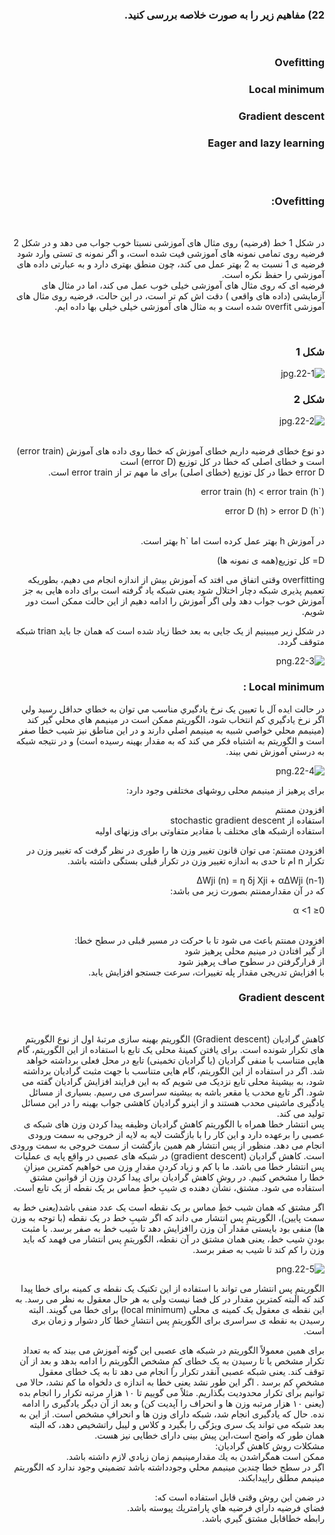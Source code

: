 

<div dir="rtl">
  
  ### 22) مفاهیم زیر را به صورت خلاصه بررسی کنید.
  <br/>
  
  ### Ovefitting
  ### Local minimum
  ### Gradient descent
  ### Eager and lazy learning
  <br/><br/>
  
  ### Ovefitting:
  <br/>
  
  در شکل 1 خط (فرضیه) روی مثال های آموزشی نسبتا خوب جواب می دهد و
  در شکل 2 فرضیه روی تمامی نمونه های آموزشی فیت شده است، و اگر نمونه ی تستی وارد شود فرضیه ی 1  نسبت به 2 بهتر عمل می کند، چون منطق بهتری دارد و به عبارتی داده های 
   آموزشي را حفظ نکره است. 
   <br/>
  فرضیه ای که روی مثال های آموزشی خیلی خوب عمل می کند، اما در مثال های آزمایشی (داده های واقعی ) دقت اش کم تر است، 
  در اين حالت، فرضیه روی مثال های آموزشی overfit شده است
  و به مثال های آموزشی خیلی خیلی بها داده ايم.
 
  <br/>
  
  ### شکل 1
  
  ![22-1.jpg](https://github.com/semnan-university-ai/machine-learning-class/blob/main/excersiecs/smahdimoghaddasi/EXC%20(22)/22-1.jpg)
       
  ### شکل 2
  
   ![22-2.jpg](https://github.com/semnan-university-ai/machine-learning-class/blob/main/excersiecs/smahdimoghaddasi/EXC%20(22)/22-2.jpg) 
    
   <br/>
  
   <div dir="rtl">
   دو نوع خطای فرضیه داریم خطای آموزش که خطا روی داده های آموزش (error train) است و خطای اصلی که خطا در کل توزیع (error D) است 
    <br/>  
  error D خطا در کل توزیع (خطای اصلی) برای ما مهم تر از error train است.
  <br/>
  
  
  error train (h) < error train (h`)  <br/>
  
  error D (h) > error D (h`)
  <br/>
  <br/>
  <div dir="rtl">
   در آموزش h بهتر عمل کرده است اما `h بهتر است. 
   <div/>
  
   D= کل توزیع(همه ی نمونه ها)
   <br/>
     <div dir="rtl"> 
       overfitting وقتی اتفاق می افتد که آموزش بیش از اندازه انجام می دهیم، بطوریکه تعمیم پذیری شبکه دچار اختلال شود  یعنی شبکه یاد گرفته است برای داده هایی به جز آموزش خوب جواب دهد ولی اگر آموزش را ادامه دهیم از این حالت ممکن است دور شویم. 
   
 در شکل زیر میبینیم از یک جایی به بعد خطا زیاد شده است که همان جا باید trian شبکه متوقف گردد.
  <br/>
      
 ![22-3.png](https://github.com/semnan-university-ai/machine-learning-class/blob/main/excersiecs/smahdimoghaddasi/EXC%20(22)/22-3.png)
       
 ### Local minimum :  
       
 
در حالت ايده آل با تعيين يک نرخ يادگيري مناسب مي توان به خطاي حداقل رسيد ولي اگر نرخ يادگيري کم انتخاب شود، الگوريتم ممکن است در مينيمم هاي محلي گير کند 
(مينيمم محلي خواصي شبيه به مينيمم اصلي دارند و در اين مناطق نيز شيب خطا صفر است و الگوريتم به اشتباه فکر مي کند که به مقدار بهينه رسيده است)
و در نتيجه شبکه به درستي آموزش نمي بيند.
       
 ![22-4.png](https://github.com/semnan-university-ai/machine-learning-class/blob/main/excersiecs/smahdimoghaddasi/EXC%20(22)/22-4.png)
       
    

برای پرهیز از مینیمم محلی روشهای مختلفی وجود دارد:
       
افزودن ممنتم<br/>
استفاده از stochastic gradient descent
<br/>
استفاده ازشبکه های مختلف با مقادیر متفاوتی برای وزنهای اولیه

افزودن ممنتم:
می توان قانون تغییر وزن ها را طوری در نظر گرفت که تغییر وزن در تکرار n ام تا حدی به اندازه تغییر وزن در تکرار قبلی بستگی داشته باشد.
 <div/>
ΔWji (n) = η δj Xji + αΔWji (n-1)
<div dir="rtl">
    که در آن مقدارممنتم بصورت زیر می باشد:
           
0≤ α <1
        
<br/>     
افزودن ممنتم باعث می شود تا با حرکت در مسیر قبلی در سطح خطا:
<br/>
از گیر افتادن در مینیم محلی پرهیز شود
<br/>
از قرارگرفتن در سطوح صاف پرهیز شود
<br/>
با افزایش تدریجی مقدار پله تغییرات، سرعت جستجو افزایش یابد.
 <br/> 
  
  ### Gradient descent
  <br/>
  
  
کاهش گرادیان (Gradient descent) الگوریتم بهینه سازی مرتبهٔ اول از نوع الگوریتم های تکرار شونده است. برای یافتن کمینهٔ محلی یک تابع با استفاده از این الگوریتم، گام هایی متناسب با منفی گرادیان (یا گرادیان تخمینی) تابع در محل فعلی برداشته خواهد شد.
 اگر در استفاده از این الگوریتم، گام هایی متناسب با جهت مثبت گرادیان برداشته شود، به بیشینهٔ محلی تابع نزدیک می شویم که به این فرایند افزایش گرادیان گفته می شود. 
اگر تابع محدب یا مقعر باشه به بیشینه سراسری می رسیم. بسیاری از مسائل یادگیری ماشینی محدب هستند و از اینرو گرادیان کاهشی جواب بهینه را در این مسائل تولید می کند.
<br/>
پس انتشار خطا همراه با الگوریتم کاهش گرادیان وظیفه  پیدا کردن وزن های شبکه ی عصبی را برعهده دارد و این کار را با بازگشت لایه به لایه از خروجی به سمت ورودی انجام می دهد. منظور از پس انتشار هم همین بازگشت از سمت خروجی به سمت ورودی است.
کاهش گرادیان (gradient descent) در شبکه های عصبی در واقع پایه ی عملیات پس انتشار خطا می باشد.
ما با کم و زیاد کردنِ مقدارِ وزن می خواهیم کمترین میزانِ خطا را مشخص کنیم.
در روشِ کاهش گرادیان برای پیدا کردن وزن از قوانین مشتق استفاده می شود. مشتق، نشان دهنده ی شیبِ خطِ مماس بر یک نقطه از یک تابع است.

 اگر مشتق که همان شیب خطِ مماس بر یک نقطه است یک عدد منفی باشد(یعنی خط به سمت پایین)، الگوریتمِ پس انتشار می داند که اگر شیبِ خط در یک نقطه (با توجه به وزن ها) منفی بود بایستی مقدار آن وزن راافزایش دهد تا شیب خط به صفر برسد.
 با مثبت بودنِ شیب خط، یعنی همان مشتق در آن نقطه، الگوریتمِ پس انتشار می فهمد که باید وزن را کم کند تا شیب به صفر برسد.
  
 ![22-5.png](https://github.com/semnan-university-ai/machine-learning-class/blob/main/excersiecs/smahdimoghaddasi/EXC%20(22)/22-5.png)
  
الگوریتمِ پس انتشار می تواند با استفاده از این تکنیک یک نقطه ی کمینه برای خطا پیدا کند که البته کمترین مقدار در کل فضا نیست ولی به هر حال معقول به نظر می رسد. به این نقطه ی معقول یک کمینه ی محلی (local minimum) برای خطا می گویند. 
البته رسیدن به نقطه ی سراسری برای الگوریتمِ پس انتشارِ خطا کار دشوار و زمان بری است.

برای همین معمولاً الگوریتم در شبکه های عصبی این گونه آموزش می بیند که به تعداد تکرار مشخص یا تا رسیدن به یک خطای کمِ مشخص الگوریتم را ادامه بدهد و بعد از آن توقف کند. یعنی شبکه عصبی آنقدر تکرار را انجام می دهد تا به یک خطای معقول مشخصِ کم برسد .
 اگر این طور نشد یعنی خطا به اندازه ی دلخواه ما کم نشد، حالا می توانیم برای تکرار محدودیت بگذاریم. مثلاً می گوییم تا ۱۰ هزار مرتبه تکرار را انجام بده (یعنی ۱۰ هزار مرتبه وزن ها و انحراف را آپدیت کن) و بعد از آن دیگر یادگیری را ادامه نده.
حال که یادگیری انجام شد، شبکه دارای وزن ها و انحرافِ مشخص است. از این به بعد شبکه می تواند یک سری ویژگی را بگیرد و کلاس و لیبل راتشخیص دهد، که البته همان طور که واضح است،این پیش بینی دارای خطایی نیز هست.
<br/>
 مشکلات روش کاهش گرادیان:
 <br/>
ممكن است همگراشدن به يك مقدارمينيمم زمان زيادي لازم داشته باشد.
 <br/> 
اگر در سطح خطا چندين مينيمم محلي وجودداشته باشد تضميني وجود ندارد كه الگوريتم 
مينيمم مطلق راپيدابكند.
  
در ضمن این روش وقتی قابل استفاده است که:
<br/>
فضاي فرضيه داراي فرضيه هاي پارامتريك پيوسته باشد.
<br/>
رابطه خطاقابل مشتق گيري باشد.
       
      
  
      
      
  

